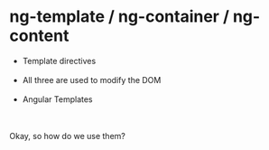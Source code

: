 <!-- .slide-->
# ng-template / ng-container / ng-content

- Template directives<br/><br/>
- All three are used to modify the DOM<br/><br/>
- Angular Templates<br/>
  <br/><br/>

Okay, so how do we use them?
<!-- .element: class="important center" -->
